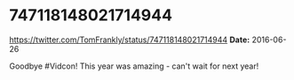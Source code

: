 # 747118148021714944
https://twitter.com/TomFrankly/status/747118148021714944
**Date:** 2016-06-26

Goodbye #Vidcon! This year was amazing - can't wait for next year!
